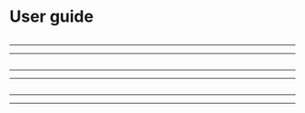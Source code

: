 # User guide

```{include} user_guide_1_intro.md
```

------------
------------

```{include} user_guide_2_0_simulation.md
```

------------
------------

```{include} user_guide_3_addons.md
```

------------
------------

```{include} user_guide_4_contrib.md
```
